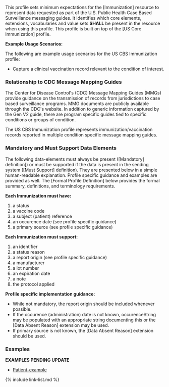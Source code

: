 This profile sets minimum expectations for the [Immunization] resource to represent data requested as part of the U.S. Public Health Case Based Surveillance messaging guides. It identifies which core elements, extensions, vocabularies and value sets **SHALL** be present in the resource when using this profile. This profile is built on top of the [US Core Immunization] profile.

**Example Usage Scenarios:**

The following are example usage scenarios for the US CBS Immunization profile:

-   Capture a clinical vaccination record relevant to the condition of interest.

### Relationship to CDC Message Mapping Guides

The Center for Disease Control's (CDC) Message Mapping Guides (MMGs) provide guidance on the transmission of records from jurisdictions to case based surveillance programs. MMG documents are publicly available through the CDC's website. In addition to generic information captured by the Gen V2 guide, there are program specific guides tied to specific conditions or groups of condition.

The US CBS Immunization profile represents immunization/vaccination records reported in multiple condition specific message mapping guides.

### Mandatory and Must Support Data Elements

The following data-elements must always be present ([Mandatory] definition]) or must be supported if the data is present in the sending system ([Must Support] definition). They are presented below in a simple human-readable explanation.  Profile specific guidance and examples are provided as well.  The [Formal Profile Definition] below provides the formal summary, definitions, and  terminology requirements.  

**Each Immunization must have:**

1. a status
1. a vaccine code
1. a subject (patient) reference
1. an occurence date (see profile specific guidance)
1. a primary source (see profile specific guidance)

**Each Immunization must support:**

1. an identifier
1. a status reason
1. a report origin (see profile specific guidance)
1. a manufacturer
1. a lot number
1. an expiration date
1. a note
1. the protocol applied

**Profile specific implementation guidance:**

- While not mandatory, the report origin should be included whenever possible.
- If the occurence (administration) date is not known, occurenceString may be populated with an appropriate string documenting this or the [Data Absent Reason] extension may be used.
- If primary source is not known, the [Data Absent Reason] extension should be used.

### Examples
**EXAMPLES PENDING UPDATE**
- [Patient-example](Patient-example.html)

{% include link-list.md %}